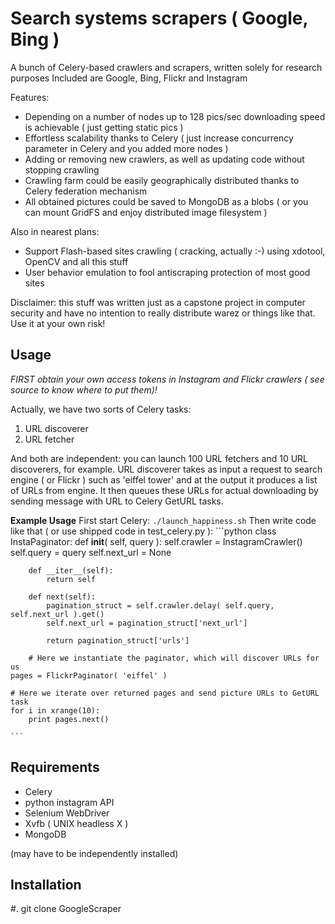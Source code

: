 #  Search systems scrapers ( Google, Bing ) 

A bunch of Celery-based crawlers and scrapers, written solely for research purposes
Included are Google, Bing, Flickr and Instagram

Features:
* Depending on a number of nodes up to 128 pics/sec downloading speed is achievable ( just getting static pics )
* Effortless scalability thanks to Celery ( just increase concurrency parameter in Celery and you added more nodes )
* Adding or removing new crawlers, as well as updating code without stopping crawling
* Crawling farm could be easily geographically distributed thanks to Celery federation mechanism
* All obtained pictures could be saved to MongoDB as a blobs ( or you can mount GridFS and enjoy distributed image filesystem )

Also in nearest plans:
* Support Flash-based sites crawling ( cracking, actually :-) using xdotool, OpenCV and all this stuff  
* User behavior emulation to fool antiscraping protection of most good sites

Disclaimer: this stuff was written just as a capstone project in computer security and have no intention to really distribute warez or things like that. Use it at your own risk!

Usage
-----

*FIRST obtain your own access tokens in Instagram and Flickr crawlers ( see source to know where to put them)!*

Actually, we have two sorts of Celery tasks:
1. URL discoverer
2. URL fetcher

And both are independent: you can launch 100 URL fetchers and 10 URL discoverers, for example.
URL discoverer takes as input a request to search engine ( or Flickr ) such as 'eiffel tower' and at the output it produces a list of URLs from engine.
It then queues these URLs for actual downloading by sending message with URL to Celery GetURL tasks.

**Example Usage**
    First start Celery: ``./launch_happiness.sh``
    Then write code like that ( or use shipped code in test_celery.py ):
    ```python
	class InstaPaginator:
		def __init__( self, query ):
			self.crawler  = InstagramCrawler()
			self.query    = query
			self.next_url = None

		def __iter__(self):
			return self

		def next(self):
			pagination_struct = self.crawler.delay( self.query, self.next_url ).get()
			self.next_url = pagination_struct['next_url']

			return pagination_struct['urls']

        # Here we instantiate the paginator, which will discover URLs for us 
	pages = FlickrPaginator( 'eiffel' )

	# Here we iterate over returned pages and send picture URLs to GetURL task 
	for i in xrange(10):
		print pages.next()

    ```

Requirements
------------
* Celery
* python instagram API
* Selenium WebDriver
* Xvfb ( UNIX headless X )
* MongoDB

(may have to be independently installed)


Installation
------------
#. git clone GoogleScraper 

